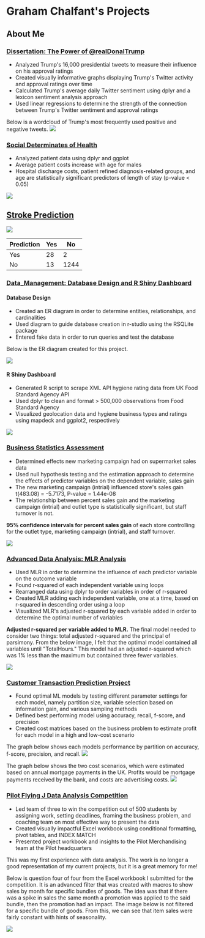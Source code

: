 # Graham Chalfant's Projects

## About Me


### [Dissertation: The Power of @realDonalTrump](https://github.com/GrahamChalfant/Dissertation_Power_Of_realDonalTrump)

- Analyzed Trump's 16,000 presidential tweets to measure their influence on his approval ratings
- Created visually informative graphs displaying Trump's Twitter activity and approval ratings over time 
- Calculated Trump's average daily Twitter sentiment using dplyr and a lexicon sentiment analysis approach 
- Used linear regressions to determine the strength of the connection between Trump's Twitter sentiment and approval ratings 

Below is a wordcloud of Trump's most frequently used positive and negative tweets. 
![](/images/wordcloud_trump_twitter_sentiment.png)

### [Social Determinates of Health](https://github.com/GrahamChalfant/Social_Determinants_Of_Health)

- Analyzed patient data using dplyr and ggplot
- Average patient costs increase with age for males  
- Hospital discharge costs, patient refined diagnosis-related groups, and age are statistically significant predictors of length of stay (p-value < 0.05)


![](/images/average_cost_by_gender_and_age_group.png)

## [Stroke Prediction](https://github.com/GrahamChalfant/Stroke_Prediction)

![](/images/stoke_by_age_and_gender.png)

| Prediction  | Yes         | No          | 
| ----------- | ----------- | ----------- | 
| Yes         | 28          |  2          | 
| No          | 13          |  1244       | 


### [Data_Management: Database Design and R Shiny Dashboard](https://github.com/GrahamChalfant/Data_Management_Project)

#### Database Design
- Created an ER diagram in order to determine entities, relationships, and cardinalities 
- Used diagram to guide database creation in r-studio using the RSQLite package
- Entered fake data in order to run queries and test the database 

Below is the ER diagram created for this project. 

![](/images/ER_diagram.png)

#### R Shiny Dashboard
- Generated R script to scrape XML API hygiene rating data from UK Food Standard Agency API
- Used dplyr to clean and format > 500,000 observations from Food Standard Agency  
- Visualized geolocation data and hygiene business types and ratings using mapdeck and ggplot2, respectively

![](/images/shiny_dash_final.png)

### [Business Statistics Assessment](https://github.com/GrahamChalfant/Business_Statistics)
- Determined effects new marketing campaign had on supermarket sales data 
- Used null hypothesis testing and the estimation approach to determine the effects of predictor variables on the dependent variable, sales gain 
- The new marketing campaign (intrial) influenced store's sales gain t(483.08) = -5.7173, P-value = 1.44e-08
- The relationship between percent sales gain and the marketing campaign (intrial) and outlet type is statistically significant, but staff turnover is not.   

**95% confidence intervals for percent sales gain** of each store controlling for the outlet type, marketing campaign (intrial), and staff turnover.

![](/images/percent%20sales%20gain%20controlling%20for%20outlettype%20and%20staff%20turnover.png)

 
### [Advanced Data Analysis: MLR Analysis](https://github.com/GrahamChalfant/Advanced_Data_Analysis_Project)
- Used MLR in order to determine the influence of each predictor variable on the outcome variable
- Found r-squared of each independent variable using loops
- Rearranged data using dplyr to order variables in order of r-squared
- Created MLR adding each independent variable, one at a time, based on r-squared in descending order using a loop
- Visualized MLR's adjusted r-squared by each variable added in order to determine the optimal number of variables 

**Adjusted r-squared per variable added to MLR.** The final model needed to consider two things: total adjusted r-squared and the principal of parsimony. From the below image, I felt that the optimal model contained all variables until "TotalHours." This model had an adjusted r-squared which was 1% less than the maximum but contained three fewer variables. 

![](/images/multiple_lm_rsquared.png)

 
 
### [Customer Transaction Prediction Project](https://github.com/GrahamChalfant/Customer_Transaction_Prediction_Project)

- Found optimal ML models by testing different parameter settings for each model, namely partition size, variable selection based on information gain, and various sampling methods
- Defined best performing model using accuracy, recall, f-score, and precision
- Created cost matrices based on the business problem to estimate profit for each model in a high and low-cost scenario 

The graph below shows each models performance by partition on accuracy, f-score, precision, and recall. 
![](/images/AIP_Model_Comparison.png)

The graph below shows the two cost scenarios, which were estimated based on annual mortgage payments in the UK. Profits would be mortgage payments received by the bank, and costs are advertising costs. 
![](/images/AIP_Confusion_Matrix_Costs.png)




### [Pilot Flying J Data Analysis Competition](https://github.com/GrahamChalfant/Data_Analysis_Competition_Pilot_Flying_J) 
- Led team of three to win the competition out of 500 students by assigning work, setting deadlines, framing the business problem, and coaching team on most effective way to present the data
- Created visually impactful Excel workbook using conditional formatting, pivot tables, and INDEX MATCH
- Presented project workbook and insights to the Pilot Merchandising team at the Pilot headquarters

This was my first experience with data analysis. The work is no longer a good representation of my current projects, but it is a great memory for me!

Below is question four of four from the Excel workbook I submitted for the competition. It is an advanced filter that was created with macros to show sales by month for specific bundles of goods. The idea was that if there was a spike in sales the same month a promotion was applied to the said bundle, then the promotion had an impact. The image below is not filtered for a specific bundle of goods. From this, we can see that item sales were fairly constant with hints of seasonality. 

![](/images/pilot_flying_j_q4.png)


   



